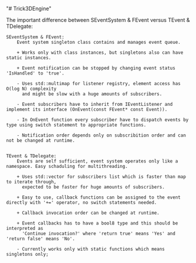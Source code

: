 "# Trick3DEngine" 

The important difference between SEventSystem & FEvent versus TEvent & TDelegate:
	
	SEventSystem & FEvent:
		Event system singleton class contains and manages event queue.
		
		+ Works only with class instances, but singletons also can have static instances.

		+ Event notification can be stopped by changing event status 'IsHandled' to 'true'.

		- Uses std::multimap for listener registry, element access has O(log N) complexity
		  and might be slow with a huge amounts of subscribers.

		- Event subscribers have to inherit from IEventListener and implement its interface (OnEvent(const FEvent* const Event)).

		- In OnEvent function every subscriber have to dispatch events by type using switch statement to appropriate functions.

		- Notification order depends only on subscribition order and can not be changed at runtime.
		

	TEvent & TDelegate:
		Events are self sufficient, event system operates only like a namespace. Easy schaduling for multithreading.
		
		+ Uses std::vector for subscribers list which is faster than map to iterate through,
		  expected to be faster for huge amounts of subscribers.

		+ Easy to use, callback functions can be assigned to the event directly with '+=' operator, no switch statements needed.

		+ Callback invocation order can be changed at runtime.

		+ Event callbacks has to have a bool8 type and this should be interpreted as
		  'Continue invocation?' where 'return true' means 'Yes' and 'return false' means 'No'.

		- Currently works only with static functions which means singletons only;
